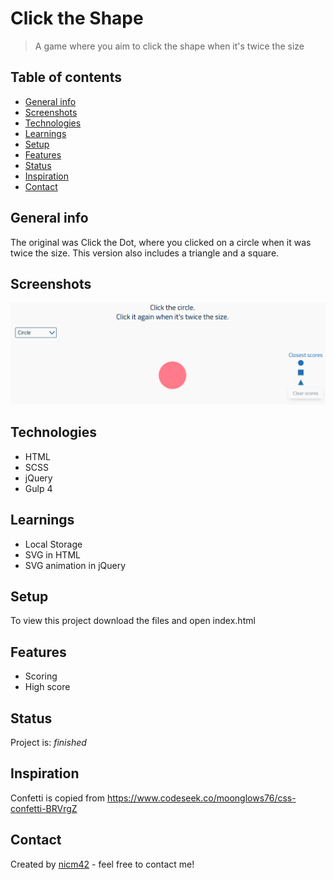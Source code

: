 # Click the Shape
> A game where you aim to click the shape when it's twice the size

## Table of contents
* [General info](#general-info)
* [Screenshots](#screenshots)
* [Technologies](#technologies)
* [Learnings](#learnings)
* [Setup](#setup)
* [Features](#features)
* [Status](#status)
* [Inspiration](#inspiration)
* [Contact](#contact)

## General info
The original was Click the Dot, where you clicked on a circle when it was twice the size. This version also includes a triangle and a square.

## Screenshots
![Screenshot](screenshot.png)

## Technologies
* HTML
* SCSS
* jQuery
* Gulp 4

## Learnings
* Local Storage
* SVG in HTML
* SVG animation in jQuery

## Setup
To view this project download the files and open index.html

## Features
* Scoring
* High score

## Status
Project is: _finished_

## Inspiration
Confetti is copied from https://www.codeseek.co/moonglows76/css-confetti-BRVrgZ

## Contact
Created by [nicm42](https://www.twitter.com/nicm4242) - feel free to contact me!
